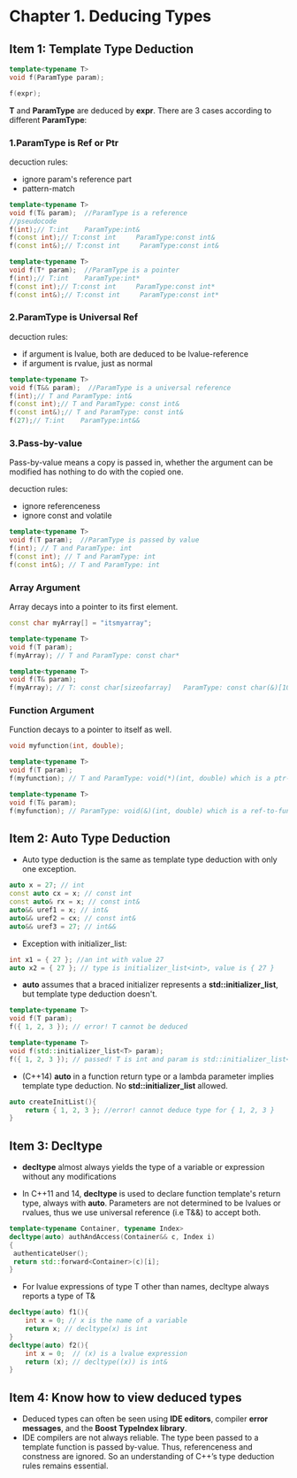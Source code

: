 # Chapter 1. Deducing Types
## Item 1: Template Type Deduction
```C++
template<typename T>
void f(ParamType param);

f(expr);
```
**T** and **ParamType** are deduced by **expr**.
There are 3 cases according to different  **ParamType**:
### 1.ParamType is Ref or Ptr
decuction rules:
* ignore param's reference part
* pattern-match

```C++
template<typename T>
void f(T& param);  //ParamType is a reference
//pseudocode
f(int);// T:int    ParamType:int&
f(const int);// T:const int     ParamType:const int&
f(const int&);// T:const int     ParamType:const int&

template<typename T>
void f(T* param);  //ParamType is a pointer
f(int);// T:int    ParamType:int*
f(const int);// T:const int     ParamType:const int*
f(const int&);// T:const int     ParamType:const int*
```

### 2.ParamType is Universal Ref
decuction rules:
* if argument is lvalue, both are deduced to be lvalue-reference
* if argument is rvalue, just as normal

```C++
template<typename T>
void f(T&& param);  //ParamType is a universal reference
f(int);// T and ParamType: int&
f(const int);// T and ParamType: const int&
f(const int&);// T and ParamType: const int&
f(27);// T:int    ParamType:int&&
```
### 3.Pass-by-value
Pass-by-value means a copy is passed in, whether the argument can be modified has nothing to do with the copied one.

decuction rules:
* ignore referenceness
* ignore const and volatile

```C++
template<typename T>
void f(T param);  //ParamType is passed by value
f(int); // T and ParamType: int
f(const int); // T and ParamType: int
f(const int&); // T and ParamType: int
```
### Array Argument
Array decays into a pointer to its first element.
```C++
const char myArray[] = "itsmyarray";

template<typename T>
void f(T param);
f(myArray); // T and ParamType: const char*

template<typename T>
void f(T& param);
f(myArray); // T: const char[sizeofarray]   ParamType: const char(&)[10]
```
### Function Argument
Function decays to a pointer to itself as well.
```C++
void myfunction(int, double);

template<typename T>
void f(T param);
f(myfunction); // T and ParamType: void(*)(int, double) which is a ptr-to-func

template<typename T>
void f(T& param);
f(myfunction); // ParamType: void(&)(int, double) which is a ref-to-func
```


## Item 2: Auto Type Deduction
* Auto type deduction is the same as template type deduction with only one exception.
```C++
auto x = 27; // int
const auto cx = x; // const int
const auto& rx = x; // const int&
auto&& uref1 = x; // int&
auto&& uref2 = cx; // const int&
auto&& uref3 = 27; // int&&
```

* Exception with initializer_list:
```C++
int x1 = { 27 }; //an int with value 27
auto x2 = { 27 }; // type is initializer_list<int>, value is { 27 }
```
* **auto** assumes that a braced initializer represents a **std::initializer_list**, but template type deduction doesn't.
```C++
template<typename T>
void f(T param);
f({ 1, 2, 3 }); // error! T cannot be deduced
```
```C++
template<typename T>
void f(std::initializer_list<T> param);
f({ 1, 2, 3 }); // passed! T is int and param is std::initializer_list<int>
```
* (C++14) **auto** in a function return type or a lambda parameter implies template type deduction.
No **std::initializer_list** allowed.
```C++
auto createInitList(){
    return { 1, 2, 3 }; //error! cannot deduce type for { 1, 2, 3 }
}
```
## Item 3: Decltype
* **decltype** almost always yields the type of a variable or expression without any modifications

* In C++11 and 14, **decltype** is used to declare function template's return type, always with **auto**. Parameters are not determined to be lvalues or rvalues, thus we use universal reference (i.e T&&) to accept both.
```C++
template<typename Container, typename Index>
decltype(auto) authAndAccess(Container&& c, Index i)
{
 authenticateUser();
 return std::forward<Container>(c)[i];
}
```
* For lvalue expressions of type T other than names, decltype always reports a type of T&
```C++
decltype(auto) f1(){
    int x = 0; // x is the name of a variable
    return x; // decltype(x) is int
}
decltype(auto) f2(){
    int x = 0;  // (x) is a lvalue expression
    return (x); // decltype((x)) is int&
}
```

## Item 4: Know how to view deduced types
* Deduced types can often be seen using **IDE editors**, compiler **error messages**, and the **Boost TypeIndex library**.
* IDE compilers are not always reliable. The type been passed to a template function is passed by-value. Thus, referenceness and constness are ignored. So an understanding of C++’s type deduction rules remains essential.

